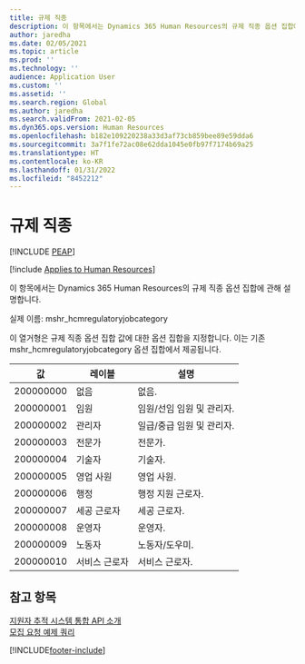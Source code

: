 ```yaml
---
title: 규제 직종
description: 이 항목에서는 Dynamics 365 Human Resources의 규제 직종 옵션 집합에 관해 설명합니다.
author: jaredha
ms.date: 02/05/2021
ms.topic: article
ms.prod: ''
ms.technology: ''
audience: Application User
ms.custom: ''
ms.assetid: ''
ms.search.region: Global
ms.author: jaredha
ms.search.validFrom: 2021-02-05
ms.dyn365.ops.version: Human Resources
ms.openlocfilehash: b182e109220238a33d3af73cb859bee89e59dda6
ms.sourcegitcommit: 3a7f1fe72ac08e62dda1045e0fb97f7174b69a25
ms.translationtype: HT
ms.contentlocale: ko-KR
ms.lasthandoff: 01/31/2022
ms.locfileid: "8452212"
---
```

# <a name="regulatory-job-category"></a>규제 직종


[!INCLUDE [PEAP](../includes/peap-1.md)]

[!include [Applies to Human Resources](../includes/applies-to-hr.md)]

이 항목에서는 Dynamics 365 Human Resources의 규제 직종 옵션 집합에 관해 설명합니다.

실제 이름: mshr_hcmregulatoryjobcategory

이 열거형은 규제 직종 옵션 집합 값에 대한 옵션 집합을 지정합니다. 이는 기존 mshr_hcmregulatoryjobcategory 옵션 집합에서 제공됩니다.

| 값 | 레이블 | 설명 |
| --- | --- | --- |
| 200000000 | 없음 | 없음. |
| 200000001 | 임원 | 임원/선임 임원 및 관리자. |
| 200000002 | 관리자 | 일급/중급 임원 및 관리자. |
| 200000003 | 전문가 | 전문가. |
| 200000004 | 기술자 | 기술자. |
| 200000005 | 영업 사원 | 영업 사원. |
| 200000006 | 행정 | 행정 지원 근로자. |
| 200000007 | 세공 근로자 | 세공 근로자. |
| 200000008 | 운영자 | 운영자. |
| 200000009 | 노동자 | 노동자/도우미. |
| 200000010 | 서비스 근로자 | 서비스 근로자. |

## <a name="see-also"></a>참고 항목

[지원자 추적 시스템 통합 API 소개](hr-admin-integration-ats-api-introduction.md)<br>
[모집 요청 예제 쿼리](hr-admin-integration-ats-api-recruiting-request-example-query.md)


[!INCLUDE[footer-include](../includes/footer-banner.md)]
